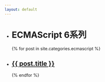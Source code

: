 ```yaml
---
layout: default
---
```


<div class="index-content ES6">
    <ul class="artical-list">
    <li itemscope itemtype="http://schema.org/Article">
        <h1 class="title">ECMAScript 6系列</h1>
    </li>
    {% for post in site.categories.ecmascript %}
        <li itemscope itemtype="http://schema.org/Article">
            <h2><a href="{{ post.url }}" itemprop="url">{{ post.title }}</a></h2>
        </li>
    {% endfor %}
    </ul>
</div>
